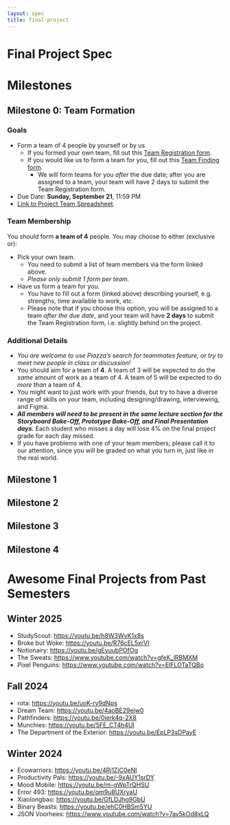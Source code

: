 ```yaml
---
layout: spec
title: final-project
---
```


# Final Project Spec

# Milestones

## Milestone 0: Team Formation

### Goals

- Form a team of 4 people by yourself or by us
  - If you formed your own team, fill out this [Team Registration form](https://forms.gle/Az8TPN3vzLB3Sf7o9).
  - If you would like us to form a team for you, fill out this [Team Finding form](https://forms.gle/7AuQm9qX56WBhVbB6).
    - We will form teams for you _after_ the due date; after you are assigned to a team, your team will have 2 days to submit the Team Registration form.
- Due Date: **Sunday, September 21**, 11:59 PM
- [Link to Project Team Spreadsheet](https://docs.google.com/spreadsheets/d/1CiBZJ0HrOh0kTuRdP52OXtMO5anVlp9M1FgPJECg9Ho/edit?usp=sharing).

### Team Membership

You should form **a team of 4** people. You may choose to either (exclusive or):

- Pick your own team.
  - You need to submit a list of team members via the form linked above.
  - _Please only submit 1 form per team._
- Have us form a team for you.
  - You have to fill out a form (linked above) describing yourself, e.g. strengths, time available to work, etc.
  - Please note that if you choose this option, you will be assigned to a team _after the due date_, and your team will have **2 days** to submit the Team Registration form, i.e. slightly behind on the project.

### Additional Details

- _You are welcome to use Piazza’s search for teammates feature, or try to meet new people in class or discussion\!_
- You should aim for a team of **4**. A team of 3 will be expected to do the _same_ amount of work as a team of 4\. A team of 5 will be expected to do _more than_ a team of 4\.
- You might want to just work with your friends, but try to have a diverse range of skills on your team, including designing/drawing, interviewing, and Figma.
- **_All members will need to be present in the same lecture section for the Storyboard Bake-Off, Prototype Bake-Off, and Final Presentation days._** Each student who misses a day will lose 4% on the final project grade for each day missed.
- If you have problems with one of your team members, please call it to our attention, since you will be graded on what you turn in, just like in the real world.

## Milestone 1

## Milestone 2

## Milestone 3

## Milestone 4

# Awesome Final Projects from Past Semesters

## Winter 2025

- StudyScout: <https://youtu.be/h8W3WvK1x8s>
- Broke but Woke: <https://youtu.be/R76cEL5xrVI>
- Notionairy: <https://youtu.be/gEyuubPOfOg>
- The Sweats: <https://www.youtube.com/watch?v=gfeK_lRBMXM>
- Pixel Penguins: <https://www.youtube.com/watch?v=ElFLOTaTQBo>

## Fall 2024

- rota: <https://youtu.be/uoK-ry9dNps>
- Dream Team: <https://youtu.be/4aoBE29ejw0>
- Pathfinders: <https://youtu.be/0ierk4q-2X8>
- Munchies: <https://youtu.be/5FE_CT4h4UI>
- The Department of the Exterior: <https://youtu.be/EpLP3sDPayE>

## Winter 2024

- Ecowarriors: <https://youtu.be/4Rj1ZjC0eNI>
- Productivity Pals: <https://youtu.be/-9xAUY1srDY>
- Mood Mobile: <https://youtu.be/m-gWpTrQHSU>
- Error 493: <https://youtu.be/qm9u8UXryaU>
- Xiaolongbao: <https://youtu.be/GfLDJhg9GbU>
- Binary Beasts: <https://youtu.be/ehC0HBSm5YU>
- JSON Voorhees: <https://www.youtube.com/watch?v=7av5kOd8xLQ>
